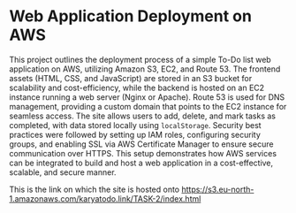 # Web Application Deployment on AWS

This project outlines the deployment process of a simple To-Do list web application on AWS, utilizing Amazon S3, EC2, and Route 53. The frontend assets (HTML, CSS, and JavaScript) are stored in an S3 bucket for scalability and cost-efficiency, while the backend is hosted on an EC2 instance running a web server (Nginx or Apache). Route 53 is used for DNS management, providing a custom domain that points to the EC2 instance for seamless access. The site allows users to add, delete, and mark tasks as completed, with data stored locally using `localStorage`. Security best practices were followed by setting up IAM roles, configuring security groups, and enabling SSL via AWS Certificate Manager to ensure secure communication over HTTPS. This setup demonstrates how AWS services can be integrated to build and host a web application in a cost-effective, scalable, and secure manner.

This is the link on which the site is hosted onto
https://s3.eu-north-1.amazonaws.com/karyatodo.link/TASK-2/index.html

